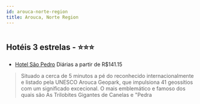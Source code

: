 ```yaml
---
id: arouca-norte-region
title: Arouca, Norte Region
---
```


<center><img src="http://photos.hotelbeds.com/giata/18/189059/189059a_hb_a_001.jpg" alt="" /></center>


## Hotéis 3 estrelas - ⭐️⭐️⭐️

-    [Hotel São Pedro](https://www.hurb.com/hoteis/arouca/hotel-sao-pedro-JNP-JP100043?cmp=18055) Diárias a partir de R$141.15
   > Situado a cerca de 5 minutos a pé do reconhecido internacionalmente e listado pela UNESCO Arouca Geopark, que impulsiona 41 geossítios com um significado excecional. O mais emblemático e famoso dos quais são As Trilobites Gigantes de Canelas e &quot;Pedra
